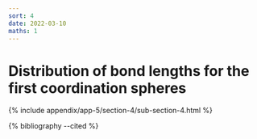 ```yaml
---
sort: 4
date: 2022-03-10
maths: 1
---
```


# Distribution of bond lengths for the first coordination spheres

{% include appendix/app-5/section-4/sub-section-4.html %}

{% bibliography --cited %}

